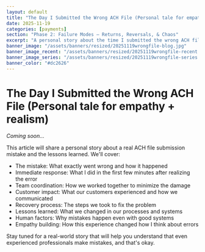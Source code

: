 ```yaml
---
layout: default
title: "The Day I Submitted the Wrong ACH File (Personal tale for empathy + realism)"
date: 2025-11-19
categories: [payments]
section: "Phase 2: Failure Modes — Returns, Reversals, & Chaos"
excerpt: "A personal story about the time I submitted the wrong ACH file and what I learned about human error in payment systems."
banner_image: "/assets/banners/resized/20251119wrongfile-blog.jpg"
banner_image_recent: "/assets/banners/resized/20251119wrongfile-recent.jpg"
banner_image_series: "/assets/banners/resized/20251119wrongfile-series.jpg"
banner_color: "#dc2626"
---
```


# The Day I Submitted the Wrong ACH File (Personal tale for empathy + realism)

*Coming soon...*

This article will share a personal story about a real ACH file submission mistake and the lessons learned. We'll cover:

- The mistake: What exactly went wrong and how it happened
- Immediate response: What I did in the first few minutes after realizing the error
- Team coordination: How we worked together to minimize the damage
- Customer impact: What our customers experienced and how we communicated
- Recovery process: The steps we took to fix the problem
- Lessons learned: What we changed in our processes and systems
- Human factors: Why mistakes happen even with good systems
- Empathy building: How this experience changed how I think about errors

Stay tuned for a real-world story that will help you understand that even experienced professionals make mistakes, and that's okay.

